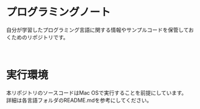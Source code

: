 # プログラミングノート
自分が学習したプログラミング言語に関する情報やサンプルコードを保管しておくためのリポジトリです。  

<br>

# 実行環境
本リポジトリのソースコードはMac OSで実行することを前提にしています。  
詳細は各言語フォルダのREADME.mdを参考にしてください。

<br>

